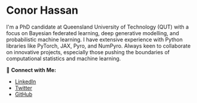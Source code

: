 # Conor Hassan

I'm a PhD candidate at Queensland University of Technology (QUT) with a focus on Bayesian federated learning, deep generative modelling, and probabilistic machine learning. I have extensive experience with Python libraries like PyTorch, JAX, Pyro, and NumPyro. Always keen to collaborate on innovative projects, especially those pushing the boundaries of computational statistics and machine learning.

🔗 **Connect with Me:**
- [LinkedIn](https://linkedin.com/in/yourusername)
- [Twitter](https://twitter.com/yourusername)
- [GitHub](https://github.com/yourusername)


